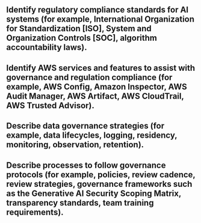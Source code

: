 ## Identify regulatory compliance standards for AI systems (for example, International Organization for Standardization [ISO], System and Organization Controls [SOC], algorithm accountability laws).
## Identify AWS services and features to assist with governance and regulation compliance (for example, AWS Config, Amazon Inspector, AWS Audit Manager, AWS Artifact, AWS CloudTrail, AWS Trusted Advisor).
## Describe data governance strategies (for example, data lifecycles, logging, residency, monitoring, observation, retention).
## Describe processes to follow governance protocols (for example, policies, review cadence, review strategies, governance frameworks such as the Generative AI Security Scoping Matrix, transparency standards, team training requirements).